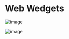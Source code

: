 # Web Wedgets

![image](https://user-images.githubusercontent.com/42840869/202006911-422a89ac-de83-4964-a312-c3ac715a251e.png)

![image](https://user-images.githubusercontent.com/42840869/202007010-62fe4919-64b0-430a-9a25-3a264dd15cff.png)
